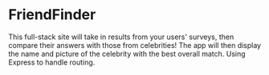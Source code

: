 # FriendFinder
This full-stack site will take in results from your users' surveys, then compare their answers with those from celebrities! The app will then display the name and picture of the celebrity with the best overall match. Using Express to handle routing.
